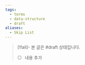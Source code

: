 ```yaml
---
tags:
  - terms
  - data-structure
  - draft
aliases:
  - Skip List
---
```

> [!fail]- 본 글은 #draft 상태입니다.
> - [ ] 내용 추가